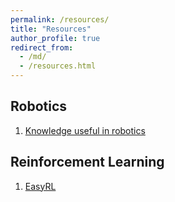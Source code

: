 ```yaml
---
permalink: /resources/
title: "Resources"
author_profile: true
redirect_from: 
  - /md/
  - /resources.html
---
```


## Robotics
  1. [Knowledge useful in robotics](https://scaron.info/category/robotics.html)

## Reinforcement Learning
  1. [EasyRL](https://datawhalechina.github.io/easy-rl/#/)